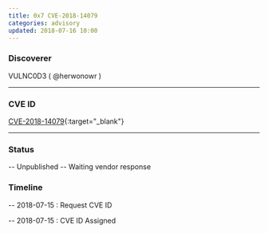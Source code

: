 ```yaml
---
title: 0x7 CVE-2018-14079
categories: advisory
updated: 2018-07-16 10:00
---
```


### Discoverer

VULNC0D3 ( @herwonowr )

---

### CVE ID

[CVE-2018-14079](https://cve.mitre.org/cgi-bin/cvename.cgi?name=CVE-2018-14079){:target="_blank"}

---

### Status
-- Unpublished
-- Waiting vendor response

### Timeline

-- 2018-07-15 : Request CVE ID

-- 2018-07-15 : CVE ID Assigned
